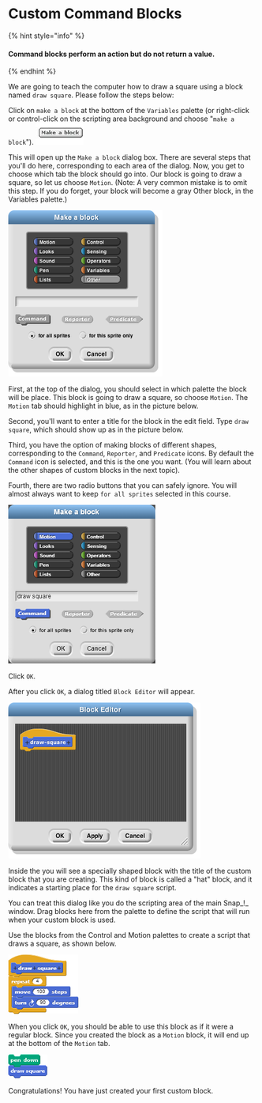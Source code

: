 # Custom Command Blocks

{% hint style="info" %}
#### Command blocks perform an action but do not return a value.
{% endhint %}

We are going to teach the computer how to draw a square using a block named `draw square`. Please follow the steps below:

Click on `make a block` at the bottom of the `Variables` palette \(or right-click or control-click on the scripting area background and choose "`make a block`"\). ![](../.gitbook/assets/image%20%28187%29.png) 

This will open up the `Make a block` dialog box. There are several steps that you'll do here, corresponding to each area of the dialog. Now, you get to choose which tab the block should go into. Our block is going to draw a square, so let us choose `Motion`. \(Note: A very common mistake is to omit this step. If you do forget, your block will become a gray Other block, in the Variables palette.\)

![](../.gitbook/assets/image%20%28139%29.png)

First, at the top of the dialog, you should select in which palette the block will be place. This block is going to draw a square, so choose `Motion`. The `Motion` tab should highlight in blue, as in the picture below.

Second, you'll want to enter a title for the block in the edit field. Type `draw square`, which should show up as in the picture below.

Third, you have the option of making blocks of different shapes, corresponding to the `Command`, `Reporter`, and `Predicate` icons. By default the `Command` icon is selected, and this is the one you want. \(You will learn about the other shapes of custom blocks in the next topic\).

Fourth, there are two radio buttons that you can safely ignore. You will almost always want to keep `for all sprites` selected in this course.

![](../.gitbook/assets/image%20%2820%29.png)

Click `OK`.

After you click `OK`, a dialog titled `Block Editor` will appear.

![](../.gitbook/assets/image%20%28200%29.png)

Inside the you will see a specially shaped block with the title of the custom block that you are creating. This kind of block is called a "hat" block, and it indicates a starting place for the `draw square` script.

You can treat this dialog like you do the scripting area of the main Snap_!_ window. Drag blocks here from the palette to define the script that will run when your custom block is used.

Use the blocks from the Control and Motion palettes to create a script that draws a square, as shown below.

![](../.gitbook/assets/image%20%28281%29.png)

When you click `OK`, you should be able to use this block as if it were a regular block. Since you created the block as a `Motion` block, it will end up at the bottom of the `Motion` tab.

![](../.gitbook/assets/image%20%28205%29.png)

Congratulations! You have just created your first custom block.


